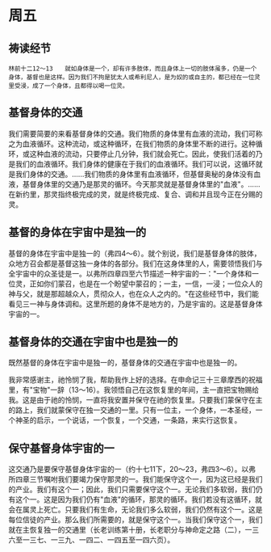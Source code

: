 # 周五

## 祷读经节
```
林前十二12～13　　就如身体是一个，却有许多肢体，而且身体上一切的肢体虽多，仍是一个身体，基督也是这样。因为我们不拘是犹太人或希利尼人，是为奴的或自主的，都已经在一位灵里受浸，成了一个身体，且都得以喝一位灵。
```

## 基督身体的交通

我们需要简要的来看基督身体的交通。我们物质的身体里有血液的流动，我们可称之为血液循环。这种流动，或这种循环，在我们物质的身体里不断的进行。这种循环，或这种血液的流动，只要停止几分钟，我们就会死亡。因此，使我们活着的乃是我们的血液循环。我们身体的健康在于我们的血液循环。我们可以说，这循环就是我们身体的交通。......我们物质的身体里有血液循环，但基督奥秘的身体没有血液，基督身体里的交通乃是那灵的循环。今天那灵就是基督身体里的"血液"。......在新约里，那灵指终极完成的灵，就是终极完成、复合、调和并且现今正在分赐的灵。

## 基督的身体在宇宙中是独一的

基督的身体在宇宙中是独一的（弗四4～6）。就个别说，我们是基督身体的肢体，众地方召会都是基督这独一身体的各部分。我们在这身体里的人，需要领悟我们与全宇宙中的众圣徒是一。以弗所四章四至六节描述一种宇宙的一："一个身体和一位灵，正如你们蒙召，也是在一个盼望中蒙召的；一主，一信，一浸；一位众人的神与父，就是那超越众人，贯彻众人，也在众人之内的。"在这些经节中，我们能看见三一神与身体调和。这里所题的身体不是地方的，乃是宇宙的。这是基督身体宇宙的一。

## 基督身体的交通在宇宙中也是独一的

既然基督的身体在宇宙中是独一的，基督身体的交通在宇宙中也是独一的。

我非常感谢主，祂怜悯了我，帮助我作上好的选择。在申命记三十三章摩西的祝福里，有"宝物"一辞（13～16）。我领悟自己在这恢复里的年间，主一直把宝物赐给我。这是由于祂的怜悯，一直将我安置并保守在祂的恢复里。只要我们蒙保守在主的路上，我们就蒙保守在独一交通的一里。只有一位主，一个身体，一本圣经，一个神圣的启示，一个说话，一个恢复，一个交通，一条路，来实行这恢复。

## 保守基督身体宇宙的一

这交通乃是要保守基督身体宇宙的一（约十七11下，20～23，弗四3～6）。以弗所四章三节嘱咐我们要竭力保守那灵的一。我们能保守这个一，因为这已经是我们的产业。我们有这个一；因此，我们只需要保守这个一。无论我们多软弱，我们仍有这个一。这是因为我们仍有"血液"的循环，那灵的循环。我们若没有这循环，就会在属灵上死亡。只要我们有生命，无论我们多么软弱，我们仍然有这个一。这是每位信徒的产业。那么我们所需要的，就是保守这个一。当我们保守这个一，我们就在主恢复独一的交通里（长老训练第十册，长老职分与神命定之路（二），一三六至一三七、一三九、一四二、一四五至一四六页）。
